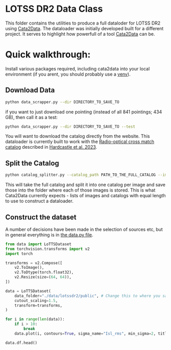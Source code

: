 # LOTSS DR2 Data Class

This folder contains the utilities to produce a full dataloder for LOTSS DR2 using [Cata2Data](https://github.com/mb010/Cata2Data).
The dataloader was initially developed built for a different project. It serves to highlight how powerfull of a tool [Cata2Data](https://github.com/mb010/Cata2Data) can be.

# Quick walkthrough:
Install various packages required, including cata2data into your local environment (if you arent, you should probably use a [venv](https://docs.python.org/3/library/venv.html)).

## Download Data

```bash
python data_scrapper.py --dir DIRECTORY_TO_SAVE_TO
```

if you want to just download one pointing (instead of all 841 pointings; 434 GB), then call it as a test:

```bash
python data_scrapper.py --dir DIRECTORY_TO_SAVE_TO --test
```

You will want to download the catalog directly from the website. This dataloader is currently built to work with the [Radio-optical cross match catalog](https://lofar-surveys.org/dr2_release.html#:~:text=Radio%2Doptical%20crossmatch%20catalogue) described in [Hardcastle et al. 2023](https://arxiv.org/abs/2309.00102).

## Split the Catalog

```bash
python catalog_splitter.py --catalog_path PATH_TO_THE_FULL_CATALOG --image_paths PATH_TO_DIRECTORY_OF_IMAGES
```

This will take the full catalog and split it into one catalog per image and save those into the folder where each of those images is stored. This is what Cata2Data currently expects - lists of images and catalogs with equal length to use to construct a dataloader.

## Construct the dataset
A number of decisions have been made in the selection of sources etc, but in general everything is in [the data.py file](data.py).

```python
from data import LoTTSDataset
from torchvision.transforms import v2
import torch

transforms = v2.Compose([
    v2.ToImage(),
    v2.ToDtype(torch.float32),
    v2.Resize(size=(64, 64)),
])

data = LoTTSDataset(
    data_folder="./data/lotssdr2/public", # Change this to where you saved your data
    cutout_scaling=1.5,
    transform=transforms,
)

for i in range(len(data)):
    if i > 10:
        break
    data.plot(i, contours=True, sigma_name="Isl_rms", min_sigma=2, title=data.df.iloc[i]["Source_Name"] + data.df.iloc[i]["S_Code"])

data.df.head()
```
